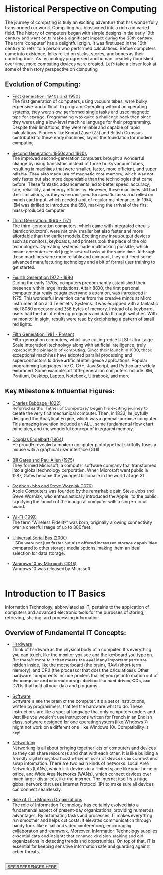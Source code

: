 <!DOCTYPE html>
<html lang="en">
<head>
    <meta charset="UTF-8">
    <meta name="viewport" content="width=device-width, initial-scale=1.0">
    <title> MY FIRST BLOG </title>
</head>

<body>
    <h1>Historical Perspective on Computing</h1>
    <div class = "intro"> The journey of computing is truly an exciting adventure that has wonderfully transformed our world. Computing has blossomed into a rich
        and varied field. The history of computers began with simple designs in the early 19th century and went on to make a significant impact
        during the 20th century. The term ‘computer’ has a delightful origin. It was first used in the 16th century to refer to a person who
        performed calculations. Before computers came into existence, folks relied on sticks, stones, and bones as their counting tools. As
        technology progressed and human creativity flourished over time, more computing devices were created. Let’s take a closer look at some of the history perspective on computing!
    </div>
    <h2>Evolution of Computing:</h2>
    <ul><div class = "subtopics">
        <li><u>First Generation: 1940s and 1950s</u></li>
            <div class = "info">The first generation of computers, using vacuum tubes, were bulky, expensive, and difficult to program.
                Operating without an operating systems, they were slow, performed single tasks and used magnetic tape for storage.
                Programming was quite a challenge back then since they were using a low-level machine language for their programming. Despite
                their limitations, they were reliable and capable of rapid calculations. Pioneers like Konrad Zuse (Z3) and British Colossus 
                contributed to these early machines, laying the foundation for modern computing.
            </div>
    <br>
        <li><u>Second Generation: 1950s and 1960s</u></li>
            <div class = "info">The improved second-generation computers brought a wonderful change by using transistors instead of those bulky vacuum tubes,
                resulting in machines that were smaller, faster, more efficient, and super reliable. They also made use of magnetic core memory,
                which was not only faster but also more dependable than the technologies that came before. These fantastic advancements led to
                better speed, accuracy, size, reliability, and energy efficiency. However, these machines still had their limitations, as they
                were designed for specific tasks and relied on punch card input, which needed a bit of regular maintenance. In 1954, IBM was
                thrilled to introduce the 650, marking the arrival of the first mass-produced computer.
            </div>
    <br>
        <li><u>Third Generation: 1964 - 1971</u></li>
            <div class = "info">The third-generation computers, which came with integrated circuits (semiconductors), were not only smaller
                but also faster and more affordable than the earlier models. Exciting new input/output devices such as monitors, keyboards,
                and printers took the place of the old technologies. Operating systems made multitasking possible, which meant computers could
                juggle several tasks at the same time. Although these machines were more reliable and compact, they did need some advanced
                manufacturing technology and a bit of formal user training to get started.
            </div>
    <br>    
        <li><u>Fourth Generation 1972 - 1980</u></li>
            <div class = "info"> During the early 1970s, computers predominantly established their presence within large institutions.
                Altair 8800, the first personal computer that really caught everyone's attention, was introduced in 1975. This wonderful
                invention came from the creative minds at Micro Instrumentation and Telemetry Systems. It was equipped with a fantastic Intel
                8080 processor and 256 bytes of memory. Instead of a keyboard, users had the fun of entering programs and data through switches.
                With no monitor in sight, results were read by deciphering a pattern of small red lights.
            </div>
    <br>    
        <li><u>Fifth Generation 1981 - Present</u></li>
            <div class = "info"> Fifth-generation computers, which use cutting-edge ULSI (Ultra Large Scale Integration) technology along with
                artificial intelligence, truly represent the pinnacle of computing. Since their launch in 1980, these exceptional machines have
                adopted parallel processing and superconductors to drive artificial intelligence applications. Popular programming languages
                like C, C++, JavaScript, and Python are widely embraced. Some examples of fifth-generation computers include IBM, Pentium,
                Desktop, Laptop, Notebook, Ultrabook, and more.
            </div>
    </div></ul>
    <h2>Key Milestone & Influential Figures:</h2>
    <ul><div class = "subtopics">
        <li><u>Charles Babbage (1822)</u></li>
            <div class = "info"> Referred as the 'Father of Computers,' began his exciting journey to create the very first mechanical computer.
                Then, in 1833, he joyfully designed the Analytical Engine, which was a general-purpose computer. This amazing invention included
                an ALU, some fundamental flow chart principles, and the wonderful concept of integrated memory.
            </div>
    <br>
        <li><u>Douglas Engelbart (1964)</u></li>
            <div class = "info"> He proudly revealed a modern computer prototype that skillfully fuses a mouse with a graphical user interface (GUI).</div>
    <br>
        <li><u>Bill Gates and Paul Allen (1975)</u></li>
            <div class = "info"> They formed Microsoft, a computer software company that transformed into a global technology corporation.
                When Microsoft went public in 1987, Gates became the youngest billionaire in the world at age 31.
            </div>
    <br>
        <li><u>Stephen Jobs and Steve Wozniak (1976)</u></li>
            <div class = "info">  Apple Computers was founded by the remarkable pair, Steve Jobs and Steve Wozniak, who enthusiastically
                introduced the Apple I to the public, signifying the launch of the inaugural computer with a single-circuit board.   
            </div>
    <br>
        <li><u>Wi-Fi (1999)</u></li>
            <div class = "info"> The term “Wireless Fidelity” was born, originally allowing connectivity over a cheerful range of up to 300 feet.   
            </div>
    <br>
        <li><u> Universal Serial Bus (2000)</u></li>
            <div class = "info"> USBs were not just faster but also offered increased storage capabilities compared to other storage media
                options, making them an ideal selection for data storage.   
            </div>
    <br>
        <li><u>Windows 10 by Microsoft (2015)</u></li>
            <div class = "info"> Windows 10 was released by Microsoft.   
            </div>
    <br>
    </div></ul>
    <h1>Introduction to IT Basics</h1>
        <div class = "intro"> Information Technology, abbreviated as IT, pertains to the application of computers and advanced electronic tools
            for the purposes of storing, retrieving, sharing, and processing information.
        </div>
    <h2>Overview of Fundamental IT Concepts:</h2>
    <ul><div class = "subtopics">
        <li><u>Hardware</u></li>
            <div class = "info"> Think of hardware as the physical body of a computer. It's everything you can touch, like the monitor you see
                and the keyboard you type on. But there's more to it than meets the eye! Many important parts are hidden inside, like the
                motherboard (the brain), RAM (short-term memory), and CPU (the processor that does the calculations). Other hardware components
                include printers that let you get information out of the computer and external storage devices like hard drives, CDs, and DVDs
                that hold all your data and programs.   
            </div>
    <br>
        <li><u>Software</u></li>
            <div class = "info"> Software is like the brain of the computer. It's a set of instructions, written by programmers, that tell the
                hardware what to do. These instructions are like a special language that only computers understand. Just like you wouldn't use
                instructions written for French in an English class, software designed for one operating system (like Windows 7) might not work
                on a different one (like Windows 10). Compatibility is key!  
            </div>
    <br>
        <li><u>Networking</u></li>
            <div class = "info"> Networking is all about bringing together lots of computers and devices so they can share resources and chat
                with each other. It is like building a friendly digital neighborhood where all sorts of devices can connect and swap information.
                There are two main kinds of networks: Local Area Networks (LANs), which link devices in a limited space like your home or office,
                and Wide Area Networks (WANs), which connect devices over much larger distances, like the Internet. The Internet itself is a huge
                global network that uses Internet Protocol (IP) to make sure all devices can connect seamlessly.   
            </div>
    <br>
        <li><u>Role of IT in Modern Organizations</u></li>
            <div class = "info"> The role of Information Technology has certainly evolved into a fundamental aspect of present-day organizations,
                providing numerous advantages. By automating tasks and processes, IT makes everything run smoother and helps cut costs. It elevates
                communication through handy tools like email and video conferencing, encouraging collaboration and teamwork. Moreover, Information
                Technology supplies essential data and insights that enhance decision-making and aid organizations in detecting trends and
                opportunities. On top of that, IT is essential for keeping sensitive information safe and guarding against cyber threats.   
            </div>
    </div></ul>
    <br>
    <button><a href = "REFERENCES.html"> SEE REFERENCES HERE </a></button>
    <br>
</body>
</html>
